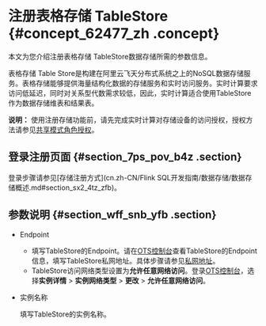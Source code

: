 # 注册表格存储 TableStore {#concept_62477_zh .concept}

本文为您介绍注册表格存储 TableStore数据存储所需的参数信息。

表格存储 Table Store是构建在阿里云飞天分布式系统之上的NoSQL数据存储服务。表格存储能够提供海量结构化数据的存储服务和实时访问服务。实时计算要求访问低延迟，同时对关系型代数需求较低，因此，实时计算适合使用TableStore作为数据存储维表和结果表。

**说明：** 使用注册存储功能前，请先完成实时计算对存储设备的访问授权，授权方法请参见[共享模式角色授权](../../../../cn.zh-CN/准备工作/共享模式角色授权.md#)。

## 登录注册页面 {#section_7ps_pov_b4z .section}

登录步骤请参见[存储注册方式](cn.zh-CN/Flink SQL开发指南/数据存储/数据存储概述.md#section_sx2_4tz_zfb)。

## 参数说明 {#section_wff_snb_yfb .section}

-   Endpoint
    -   填写TableStore的Endpoint。请在[OTS控制台](https://ots.console.aliyun.com)查看TableStore的Endpoint信息，填写TableStore私网地址。具体步骤请参见[私网地址](../../../../cn.zh-CN/开发指南/基础概念/服务地址.md#section_c7o_v0k_41k)。
    -   TableStore访问网络类型设置为**允许任意网络访问**。登录[OTS控制台](https://ots.console.aliyun.com/)，选择**实例详情** \> **实例网络类型** \> **更改** \> **允许任意网络访问**。
-   实例名称

    填写TableStore的实例名称。


